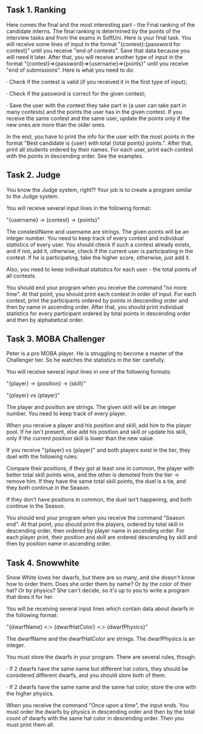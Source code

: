 ## Task 1. Ranking

Here comes the final and the most interesting part - the Final ranking of the candidate interns. The final ranking is determined by the points of the interview tasks and from the exams in SoftUni. Here is your final task. You will receive some lines of input in the format "{contest}:{password for contest}" until you receive "end of contests". Save that data because you will need it later. After that, you will receive another type of input in the format "{contest}=>{password}=>{username}=>{points}" until you receive "end of submissions". Here is what you need to do:

· Check if the contest is valid (if you received it in the first type of input);

· Check if the password is correct for the given contest;

· Save the user with the contest they take part in (a user can take part in many contests) and the points the user has in the given contest. If you receive the same contest and the same user, update the points only if the new ones are more than the older ones.

In the end, you have to print the info for the user with the most points in the format "Best candidate is {user} with total {total points} points.". After that, print all students ordered by their names. For each user, print each contest with the points in descending order. See the examples.



## Task 2. Judge

You know the Judge system, right?! Your job is to create a program similar to the Judge system.

You will receive several input lines in the following format:

"{username} -> {contest} -> {points}"

The constestName and username are strings. The given points will be an integer number. You need to keep track of every contest and individual statistics of every user. You should check if such a contest already exists, and if not, add it, otherwise, check if the current user is participating in the contest. If he is participating, take the higher score, otherwise, just add it.

Also, you need to keep individual statistics for each user - the total points of all contests.

You should end your program when you receive the command "no more time". At that point, you should print each contest in order of input. For each contest, print the participants ordered by points in descending order and then by name in ascending order. After that, you should print individual statistics for every participant ordered by total points in descending order and then by alphabetical order.



## Task 3. MOBA Challenger

Peter is a pro MOBA player. He is struggling to become a master of the Challenger tier. So he watches the statistics in the tier carefully.

You will receive several input lines in one of the following formats:

"{player} -> {position} -> {skill}"

"{player} vs {player}"

The player and position are strings. The given skill will be an integer number. You need to keep track of every player.

When you receive a player and his position and skill, add him to the player pool. If he isn't present, else add his position and skill or update his skill, only if the current position skill is lower than the new value.

If you receive "{player} vs {player}" and both players exist in the tier, they duel with the following rules:

Compare their positions, if they got at least one in common, the player with better total skill points wins, and the other is demoted from the tier -> remove him. If they have the same total skill points, the duel is a tie, and they both continue in the Season.

If they don't have positions in common, the duel isn't happening, and both continue in the Season.

You should end your program when you receive the command "Season end". At that point, you should print the players, ordered by total skill in descending order, then ordered by player name in ascending order. For each player print, their position and skill are ordered descending by skill and then by position name in ascending order.



## Task 4. Snowwhite

Snow White loves her dwarfs, but there are so many, and she doesn't know how to order them. Does she order them by name? Or by the color of their hat? Or by physics? She can't decide, so it's up to you to write a program that does it for her.

You will be receiving several input lines which contain data about dwarfs in the following format:

"{dwarfName} <:> {dwarfHatColor} <:> {dwarfPhysics}"

The dwarfName and the dwarfHatColor are strings. The dwarfPhysics is an integer.

You must store the dwarfs in your program. There are several rules, though:

· If 2 dwarfs have the same name but different hat colors, they should be considered different dwarfs, and you should store both of them.

· If 2 dwarfs have the same name and the same hat color, store the one with the higher physics.

When you receive the command "Once upon a time", the input ends. You must order the dwarfs by physics in descending order and then by the total count of dwarfs with the same hat color in descending order. Then you must print them all.